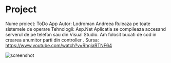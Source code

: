 # Project

Nume proiect: ToDo App
Autor: Lodroman Andreea
Ruleaza pe toate sistemele de operare
Tehnologii: Asp.Net
Aplicatia se compileaza accesand serverul de pe telefon sau din Visual Studio.
Am folosit bucati de cod in crearea anumitor parti din controller . Sursa: https://www.youtube.com/watch?v=RhqiaRTNF64


![screenshot](https://user-images.githubusercontent.com/56259361/73610130-d365b080-45dc-11ea-9cc4-ac2bde2e5c03.jpeg)
